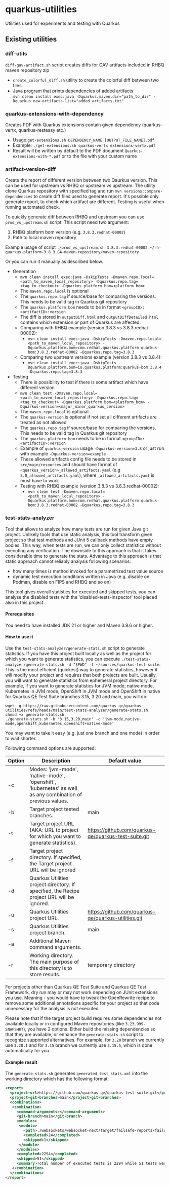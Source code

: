 # quarkus-utilities
Utilities used for experiments and testing with Quarkus

## Existing utilities

### diff-utils

`diff-gav-artifact.sh` script creates diffs for GAV artifacts included in RHBQ maven repository zip

- `create_colorful_diff.sh` utility to create  the colorful diff between two files.
- Java program that prints dependencies of added artifacts \
`mvn clean install exec:java -Dquarkus.maven.dir="path_to_dir" -Dquarkus.new-artifacts-list="added_artifacts.txt"`


### quarkus-extensions-with-dependency

Creates PDF with Quarkus extensions contain given dependency (quarkus-vertx, quarkus-resteasy etc.) 

- Usage:`get-extensions.sh DEPENDENCY_NAME [OUTPUT_FILE_NAME].pdf` 
- Example: `./get-extensions.sh quarkus-vertx extensions-vertx.pdf`
- Result will be written by default to the PDF document `Quarkus-extensions-with-*.pdf` or to the file with your custom name

### artifact-version-diff

Create the report of different version between two Qaurkus version. This can be used for upstream vs RHBQ or upstream vs upstream.
The utility clone Quarkus repository with specified tag and run `mvn versions:compare-dependencies` to create diff files used to generate report.
It's possible only generate report, to check which artifact are different. Testing is useful when running automated check.

To quickly generate diff between RHBQ and upstream you can use `prod_vs_upstream.sh` script. This script need two argument:

1. RHBQ platform bom version (e.g. `3.8.3.redhat-00002`)
2. Path to local maven repository

Example usage of script `./prod_vs_upstream.sh 3.8.3.redhat-00002 ~/rh-quarkus-platform-3.8.3.GA-maven-repository/maven-repository`

Or you can run it manually as described below.

- Generation
  - `mvn clean install exec:java -DskipTests -Dmaven.repo.local=<path_to_maven_local_repository> -Dquarkus.repo.tag=<tag_to_checkout> -Dquarkus.platform.bom=<platform_bom>`
  - The `maven.repo.local` is optional
  - The `quarkus.repo.tag` if source/base for comparing the versions. This needs to be valid tag in Quarkus git repository
  - The `quarkus.platform.bom` needs to be in format `<groupID>:<artifactID>:version`
  - The diff is stored in `outputDiff.html` and `outputDiffDetailed.html` contains which extension or part of Quarkus are affected.
  - Comparing with RHBQ example (version 3.8.3 vs 3.8.3.redhat-00002):
    - `mvn clean install exec:java -DskipTests -Dmaven.repo.local=<path_to_maven_local_repository> -Dquarkus.platform.bom=com.redhat.quarkus.platform:quarkus-bom:3.8.3.redhat-00002 -Dquarkus.repo.tag=3.8.3`
  - Comparing two upstream versions example (version 3.8.3 vs 3.8.4):
    - `mvn clean install exec:java -DskipTests -Dquarkus.platform.bom=io.quarkus.platform:quarkus-bom:3.8.4 -Dquarkus.repo.tag=3.8.3`
- Testing
  - There is possibility to test if there is some artifact which have different version
  - `mvn clean test -Dmaven.repo.local=<path_to_maven_local_repository> -Dquarkus.repo.tag=<tag_to_checkout> -Dquarkus.platform.bom=<platform_bom> -Dquarkus-version=<major_minor_quarkus_cersion>`
  - The `maven.repo.local` is optional
  - The `quarkus-version` is optional if not set all different artifacts are treated as not allowed
  - The `quarkus.repo.tag` if source/base for comparing the versions. This needs to be valid tag in Quarkus git repository
  - The `quarkus.platform.bom` needs to be in format `<groupID>:<artifactID>:version`
  - Example of `quarkus-version` usage `-Dquarkus-version=3.8` or just run with example `-Dquarkus-version=example`
  - These allowed artifacts config file needs to be stored in `src/main/resources` and should have format of `<quarkus_version>_allowed_artifacts.yaml` (e.g `3.8_allowed_artifacts.yaml`), where `_allowed_artifacts.yaml` is must have to work.
  - Testing with RHBQ example (version 3.8.3 vs 3.8.3.redhat-00002):
    - `mvn clean test -Dmaven.repo.local=<path_to_maven_local_repository> -Dquarkus.platform.bom=com.redhat.quarkus.platform:quarkus-bom:3.8.3.redhat-00002 -Dquarkus.repo.tag=3.8.3`

### test-stats-analyzer

Tool that allows to analyze how many tests are run for given Java git project.
Unlikely tools that use static analysis, this tool transform given project so that test methods and JUnit 5 callback methods have empty bodies.
This way, when tests are run, we can only collect statistics without executing any verification.
The downside to this approach is that it takes considerable time to generate the stats.
Advantage to this approach is that static approach cannot reliably analysis following scenarios:

- how many times is method invoked for a parametrized test value source
- dynamic test execution conditions written in Java (e.g. disable on Podman, disable on FIPS and RHBQ and so on)

This tool gives overall statistics for executed and skipped tests, you can analyse the disabled tests with the 'disabled-tests-inspector' tool placed also in this project.

#### Prerequisites

You need to have installed JDK 21 or higher and Maven 3.9.6 or higher.

#### How to use it

Use the `test-stats-analyzer/generate-stats.sh` script to generate statistics.
If you have this project built locally as well as the project for which you want to generate statistics, you can execute `./test-stats-analyzer/generate-stats.sh -d "$PWD" -f ~/sources/quarkus-test-suite`.
This is the most efficient (quickest) way to generate statistics, however it will modify your project and requires that both projects are built.
Usually, you will want to generate statistics from ephemeral project directory.
For example, if you want to generate statistics for JVM mode, native mode, Kubernetes in JVM mode, OpenShift in JVM mode and OpenShift in native for Quarkus QE Test Suite branches 3.15, 3.20 and main, you will do:

```
wget -q https://raw.githubusercontent.com/quarkus-qe/quarkus-utilities/refs/heads/main/test-stats-analyzer/generate-stats.sh
chmod +x generate-stats.sh
./generate-stats.sh -b '3.15,3.20,main' -c 'jvm-mode,native-mode,openshift,kubernetes,openshift+native-mode'
```

You may want to take it easy (e.g. just one branch and one mode) in order to wait shorter.

Following command options are supported:

| Option | Description                                                                                                | Default value                                        |
|--------|------------------------------------------------------------------------------------------------------------|------------------------------------------------------|
| -c     | Modes: 'jvm-mode', 'native-mode', 'openshift', 'kubernetes' as well as any combination of previous values. |                                                      |
| -b     | Target project tested branches.                                                                            | main                                                 |
| -t     | Target project URL (AKA: URL to project for which you want to generate statistics).                        | https://github.com/quarkus-qe/quarkus-test-suite.git |
| -f     | Target project directory. If specified, the Target project URL will be ignored                             |                                                      |
| -d     | Quarkus Utilities project directory. If specified, the Recipe project URL will be ignored.                 |                                                      |
| -u     | Quarkus Utilities project URL.                                                                             | https://github.com/quarkus-qe/quarkus-utilities.git  |
| -s     | Quarkus Utilities project branch.                                                                          | main                                                 |
| -a     | Additional Maven command arguments.                                                                        |                                                      |
| -r     | Working directory. The main purpose of this directory is to store results.                                 | temporary directory                                  |

For projects other than Quarkus QE Test Suite and Quarkus QE Test Framework, dry run may or may not work depending on JUnit extensions you use.
Meaning - you would have to tweak the OpenRewrite recipe to remove some additional annotations specific for your project so that code unnecessary for the analysis is not executed.

Please note that if the target project build requires some dependencies not available locally or in configured Maven repositories (like `3.23.999-SNAPSHOT`), you have 2 options.
Either build the missing dependencies so that they are available, or enhance the `generate-stats.sh` script to recognize supported alternatives.
For example, for `3.20` branch we currently use `3.20.1` and for `3.15` branch we currently use `3.15.5`, which is done automatically for you.

#### Example result

The `generate-stats.sh` generates `generated_test_stats.xml` into the working directory which has the following format:

```xml
<report>
  <project-url>https://github.com/quarkus-qe/quarkus-test-suite.git</project-url>
  <project-git-branches>main</project-git-branches>
  <combinations>
   <combination>
     <command-arguments></command-arguments>
     <git-branch>main</git-branch>
     <modules>
      <module>
        <path>./websockets/websocket-next/target/failsafe-reports/failsafe-summary.xml</path>
        <completed>24</completed>
        <skipped>1</skipped>
      </module>
     </modules>
     <completed>2294</completed>
     <skipped>51</skipped>
     <summary>Total number of executed tests is 2294 while 51 tests were skipped for combination '', git branch 'main'</summary>
   </combination>
  </combinations>
</report>
```
